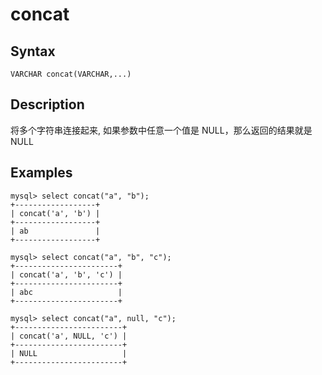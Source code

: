 # concat

## Syntax

`VARCHAR concat(VARCHAR,...)`

## Description

将多个字符串连接起来, 如果参数中任意一个值是 NULL，那么返回的结果就是 NULL

## Examples

```
mysql> select concat("a", "b");
+------------------+
| concat('a', 'b') |
+------------------+
| ab               |
+------------------+

mysql> select concat("a", "b", "c");
+-----------------------+
| concat('a', 'b', 'c') |
+-----------------------+
| abc                   |
+-----------------------+

mysql> select concat("a", null, "c");
+------------------------+
| concat('a', NULL, 'c') |
+------------------------+
| NULL                   |
+------------------------+
```
